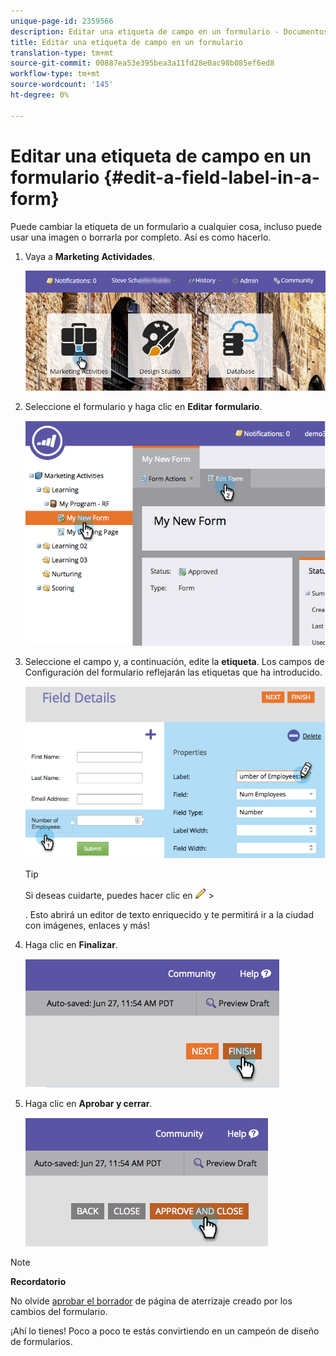 ```yaml
---
unique-page-id: 2359566
description: Editar una etiqueta de campo en un formulario - Documentos de marketing - Documentación del producto
title: Editar una etiqueta de campo en un formulario
translation-type: tm+mt
source-git-commit: 00887ea53e395bea3a11fd28e0ac98b085ef6ed8
workflow-type: tm+mt
source-wordcount: '145'
ht-degree: 0%

---
```



# Editar una etiqueta de campo en un formulario {#edit-a-field-label-in-a-form}

Puede cambiar la etiqueta de un formulario a cualquier cosa, incluso puede usar una imagen o borrarla por completo. Así es como hacerlo.

1. Vaya a **Marketing** **Actividades**.

   ![](assets/login-marketing-activities-3.png)

1. Seleccione el formulario y haga clic en **Editar** **formulario**.

   ![](assets/image2014-9-15-17-3a26-3a27.png)

1. Seleccione el campo y, a continuación, edite la **etiqueta**. Los campos de Configuración del formulario reflejarán las etiquetas que ha introducido.

   ![](assets/image2014-9-15-17-3a26-3a42.png)

   >[!TIP]
   >
   >Si deseas cuidarte, puedes hacer clic en ![](assets/image2014-9-15-17-3a27-3a7.png) >
   >
   > . Esto abrirá un editor de texto enriquecido y te permitirá ir a la ciudad con imágenes, enlaces y más!

1. Haga clic en **Finalizar**.

   ![](assets/image2014-9-15-17-3a27-3a26.png)

1. Haga clic en **Aprobar y cerrar**.

   ![](assets/image2014-9-15-17-3a27-3a44.png)

>[!NOTE]
>
>**Recordatorio**
>
>No olvide [aprobar el borrador](../../../../product-docs/demand-generation/landing-pages/understanding-landing-pages/approve-unapprove-or-delete-a-landing-page.md) de página de aterrizaje creado por los cambios del formulario.

¡Ahí lo tienes! Poco a poco te estás convirtiendo en un campeón de diseño de formularios.


